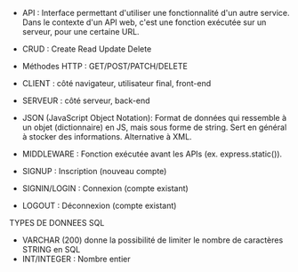 - API : Interface permettant d'utiliser une fonctionnalité d'un autre service. Dans le contexte d'un API web, c'est une fonction exécutée sur un serveur, pour une certaine URL.

- CRUD : Create Read Update Delete
- Méthodes HTTP : GET/POST/PATCH/DELETE

- CLIENT : côté navigateur, utilisateur final, front-end
- SERVEUR : côté serveur, back-end

- JSON (JavaScript Object Notation): Format de données qui ressemble à un objet (dictionnaire) en JS, mais sous forme de string. Sert en général à stocker des informations. Alternative à XML.

- MIDDLEWARE : Fonction exécutée avant les APIs (ex. express.static()).

- SIGNUP : Inscription (nouveau compte)
- SIGNIN/LOGIN : Connexion (compte existant)
- LOGOUT : Déconnexion (compte existant)

TYPES DE DONNEES SQL

- VARCHAR (200) donne la possibilité de limiter le nombre de caractères STRING en SQL
- INT/INTEGER : Nombre entier
